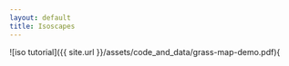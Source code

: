 ```yaml
---
layout: default
title: Isoscapes
---
```


![iso tutorial]({{ site.url }}/assets/code_and_data/grass-map-demo.pdf){
